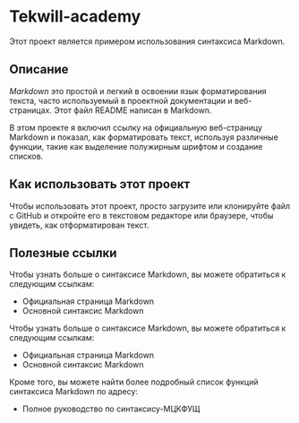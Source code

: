 # Tekwill-academy

Этот проект является примером использования синтаксиса Markdown.

## Описание
*Markdown* это простой и легкий в освоении язык форматирования текста, часто используемый в проектной
документации и веб-страницах. Этот файл README написан в Markdown.

В этом проекте я включил ссылку на официальную веб-страницу Markdown и показал, как форматировать текст,
используя различные функции, такие как выделение полужирным шрифтом и создание списков.

## Как использовать этот проект

Чтобы использовать этот проект, просто загрузите или клонируйте файл с GitHub и откройте его в текстовом
редакторе или браузере, чтобы увидеть, как отформатирован текст.

## Полезные ссылки
Чтобы узнать больше о синтаксисе Markdown, вы можете обратиться к следующим ссылкам:
- Официальная страница Markdown
- Основной синтаксис Markdown

Чтобы узнать больше о синтаксисе Markdown, вы можете обратиться к следующим ссылкам:
- Официальная страница Markdown
- Основной синтаксис Markdown

Кроме того, вы можете найти более подробный список функций синтаксиса Markdown по адресу:
- Полное руководство по синтаксису-МЦКФУЩ
